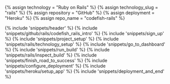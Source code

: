 {% assign technology = "Ruby on Rails" %}
{% assign technology_slug = "rails" %}
{% assign repository = "GitHub" %}
{% assign deployment = "Heroku" %}
{% assign repo_name = "codefish-rails" %}

{% include 'snippets/header' %}
{% include 'snippets/github/rails/codefish_rails_intro' %}
{% include 'snippets/sign_up' %}
{% include 'snippets/project_setup' %}
{% include 'snippets/rails/technology_setup' %}
{% include 'snippets/go_to_dashboard' %}
{% include 'snippets/run_build' %}
{% include 'snippets/rails/inspect_build' %}
{% include 'snippets/finish_road_to_success' %}
{% include 'snippets/configure_deployment' %}
{% include 'snippets/heroku/setup_app' %}
{% include 'snippets/deployment_and_end' %}
